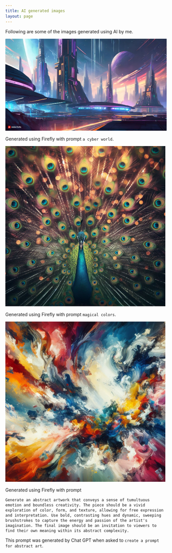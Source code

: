 ```yaml
---
title: AI generated images
layout: page
---
```


Following are some of the images generated using AI by me.

<img src="/media/ai-generated/a-cyber-world.webp" alt="A cyber world">

Generated using Firefly with prompt `a cyber world`.

<img src="/media/ai-generated/magical-colors.jpeg" alt="Magical colors" style="max-width: 500px;">

Generated using Firefly with prompt `magical colors`.

<img src="/media/ai-generated/ai-art.jpeg" alt="AI art" style="max-width: 500px;">

Generated using Firefly with prompt 
```
Generate an abstract artwork that conveys a sense of tumultuous emotion and boundless creativity. The piece should be a vivid exploration of color, form, and texture, allowing for free expression and interpretation. Use bold, contrasting hues and dynamic, sweeping brushstrokes to capture the energy and passion of the artist's imagination. The final image should be an invitation to viewers to find their own meaning within its abstract complexity.
``` 

This prompt was generated by Chat GPT when asked to `create a prompt for abstract art`.